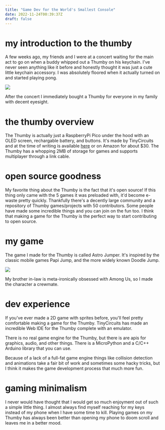 ```yaml
---
title: "Game Dev for the World's Smallest Console"
date: 2022-11-24T00:39:37Z
draft: false
---
```


# my introduction to the thumby

A few weeks ago, my friends and I were at a concert waiting for the main act to go on when a buddy whipped out a Thumby on his keychain. 
I've never seen anything like it before and honestly thought it was just a cute little keychain accessory. I was absolutely floored when it actually turned on and started playing pong. 

![](/images/thumby/thumbykeys.png)

After the concert I immediately bought a Thumby for everyone in my family with decent eyesight.

# the thumby overview

The Thumby is actually just a RaspberryPi Pico under the hood with an OLED screen, rechargable battery, and buttons. It's made by TinyCircuits and at the time of writing is available [here](https://tinycircuits.com/products/thumby) or on Amazon for about $30. 
The Thumby has a whopping 2MB of storage for games and supports multiplayer through a link cable. 

# open source goodness

My favorite thing about the Thumby is the fact that it's open source! If this thing only came with the 5 games it was preloaded with, it'd become e-waste pretty quickly. Thankfully there's a decently large community and a repository of Thumby games/projects with 50 contributors. Some people have made some incredible things and you can join on the fun too. I think that making a game for the Thumby is the perfect way to start contributing to open source.

# my game

The game I made for the Thumby is called Astro Jumper. It's inspired by the classic mobile games Papi Jump, and the more widely known Doodle Jump. 

[![](images/thumby/splashscreen.png)](https://youtu.be/mDuT7RkSMFo)

My brother in-law is meta-ironically obsessed with Among Us, so I made the character a crewmate. 

# dev experience

If you've ever made a 2D game with sprites before, you'll feel pretty comfortable making a game for the Thumby. TinyCircuits has made an incredible Web IDE for the Thumby complete with an emulator. 

There is no real game engine for the Thumby, but there is are apis for graphics, audio, and other things. There is a MicroPython and a C/C++ Arduino library that you can use. 

Because of a lack of a full-fat game engine things like collision detection and animations take a fair bit of work and sometimes some hacky tricks, but I think it makes the game development process that much more fun. 

# gaming minimalism

I never would have thought that I would get so much enjoyment out of such a simple little thing. I almost always find myself reaching for my keys instead of my phone when I have some time to kill. 
Playing games on my Thumby has always been better than opening my phone to doom scroll and leaves me in a better mood. 



